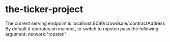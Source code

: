 # the-ticker-project
The current serving endpoint is localhost:8080/crowdsale/:contractAddress
By default it operates on mainnet, to switch to ropsten pass the following argument:
network:"ropsten"
